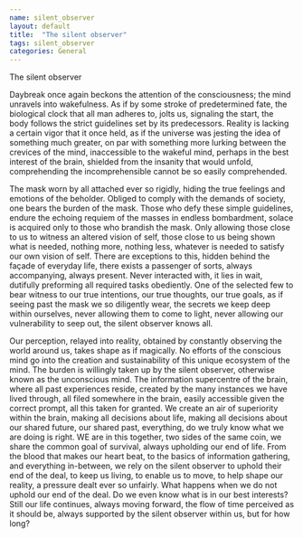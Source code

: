 ```yaml
---
name: silent_observer
layout: default
title:  "The silent observer"
tags: silent_observer
categories: General
---
```


The silent observer

Daybreak once again beckons the attention of the consciousness; the mind unravels into wakefulness. As if by some stroke of predetermined fate, the biological clock that all man adheres to, jolts us, signaling the start, the body follows the strict guidelines set by its predecessors. Reality is lacking a certain vigor that it once held, as if the universe was jesting the idea of something much greater, on par with something more lurking between the crevices of the mind, inaccessible to the wakeful mind, perhaps in the best interest of the brain, shielded from the insanity that would unfold, comprehending the incomprehensible cannot be so easily comprehended.

The mask worn by all attached ever so rigidly, hiding the true feelings and emotions of the beholder. Obliged to comply with the demands of society, one bears the burden of the mask. Those who defy these simple guidelines, endure the echoing requiem of the masses in endless bombardment, solace is acquired only to those who brandish the mask. Only allowing those close to us to witness an altered vision of self, those close to us being shown what is needed, nothing more, nothing less, whatever is needed to satisfy our own vision of self. There are exceptions to this, hidden behind the façade of everyday life, there exists a passenger of sorts, always accompanying, always present. Never interacted with, it lies in wait, dutifully preforming all required tasks obediently. One of the selected few to bear witness to our true intentions, our true thoughts, our true goals, as if seeing past the mask we so diligently wear, the secrets we keep deep within ourselves, never allowing them to come to light, never allowing our vulnerability to seep out, the silent observer knows all.

Our perception, relayed into reality, obtained by constantly observing the world around us, takes shape as if magically. No efforts of the conscious mind go into the creation and sustainability of this unique ecosystem of the mind. The burden is willingly taken up by the silent observer, otherwise known as the unconscious mind. The information supercentre of the brain, where all past experiences reside, created by the many instances we have lived through, all filed somewhere in the brain, easily accessible given the correct prompt, all this taken for granted. We create an air of superiority within the brain, making all decisions about life, making all decisions about our shared future, our shared past, everything, do we truly know what we are doing is right. WE are in this together, two sides of the same coin, we share the common goal of survival, always upholding our end of life. From the blood that makes our heart beat, to the basics of information gathering, and everything in-between, we rely on the silent observer to uphold their end of the deal, to keep us living, to enable us to move, to help shape our reality, a pressure dealt ever so unfairly. What happens when we do not uphold our end of the deal. Do we even know what is in our best interests? Still our life continues, always moving forward, the flow of time perceived as it should be, always supported by the silent observer within us, but for how long?
